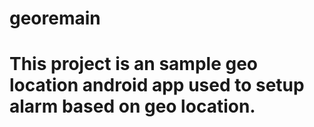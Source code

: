 # georemain
# This project is an sample geo location android app used to setup alarm based on geo location.

